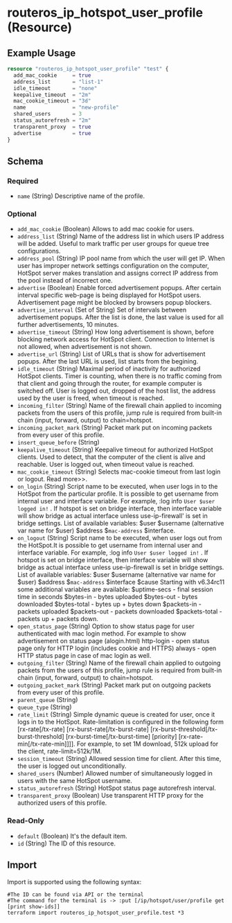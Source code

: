# routeros_ip_hotspot_user_profile (Resource)


## Example Usage
```terraform
resource "routeros_ip_hotspot_user_profile" "test" {
  add_mac_cookie     = true
  address_list       = "list-1"
  idle_timeout       = "none"
  keepalive_timeout  = "2m"
  mac_cookie_timeout = "3d"
  name               = "new-profile"
  shared_users       = 3
  status_autorefresh = "2m"
  transparent_proxy  = true
  advertise          = true
}
```

<!-- schema generated by tfplugindocs -->
## Schema

### Required

- `name` (String) Descriptive name of the profile.

### Optional

- `add_mac_cookie` (Boolean) Allows to add mac cookie for users.
- `address_list` (String) Name of the address list in which users IP address will be added. Useful to mark traffic per user groups for queue tree configurations.
- `address_pool` (String) IP pool name from which the user will get IP. When user has improper network settings configuration on the computer, HotSpot server makes translation and assigns correct IP address from the pool instead of incorrect one.
- `advertise` (Boolean) Enable forced advertisement popups. After certain interval specific web-page is being displayed for HotSpot users. Advertisement page might be blocked by browsers popup blockers.
- `advertise_interval` (Set of String) Set of intervals between advertisement popups. After the list is done, the last value is used for all further advertisements, 10 minutes.
- `advertise_timeout` (String) How long advertisement is shown, before blocking network access for HotSpot client. Connection to Internet is not allowed, when advertisement is not shown.
- `advertise_url` (String) List of URLs that is show for advertisement popups. After the last URL is used, list starts from the begining.
- `idle_timeout` (String) Maximal period of inactivity for authorized HotSpot clients. Timer is counting, when there is no traffic coming from that client and going through the router, for example computer is switched off. User is logged out, dropped of the host list, the address used by the user is freed, when timeout is reached.
- `incoming_filter` (String) Name of the firewall chain applied to incoming packets from the users of this profile, jump rule is required from built-in chain (input, forward, output) to chain=hotspot.
- `incoming_packet_mark` (String) Packet mark put on incoming packets from every user of this profile.
- `insert_queue_before` (String)
- `keepalive_timeout` (String) Keepalive timeout for authorized HotSpot clients. Used to detect, that the computer of the client is alive and reachable. User is logged out, when timeout value is reached.
- `mac_cookie_timeout` (String) Selects mac-cookie timeout from last login or logout. Read more>>.
- `on_login` (String) Script name to be executed, when user logs in to the HotSpot from the particular profile. It is possible to get username from internal user and interface variable. For example, :log info ``User $user logged in!`` . If hotspot is set on bridge interface, then interface variable will show bridge as actual interface unless use-ip-firewall' is set in bridge settings. List of available variables: $user $username (alternative var name for $user) $address $``mac-address`` $interface.
- `on_logout` (String) Script name to be executed, when user logs out from the HotSpot.It is possible to get username from internal user and interface variable. For example, :log info ``User $user logged in!`` . If hotspot is set on bridge interface, then interface variable will show bridge as actual interface unless use-ip-firewall is set in bridge settings. List of available variables: $user $username (alternative var name for $user) $address $``mac-address`` $interface $cause Starting with v6.34rc11 some additional variables are available: $uptime-secs - final session time in seconds $bytes-in - bytes uploaded $bytes-out - bytes downloaded $bytes-total - bytes up + bytes down $packets-in - packets uploaded $packets-out - packets downloaded $packets-total - packets up + packets down.
- `open_status_page` (String) Option to show status page for user authenticated with mac login method. For example to show advertisement on status page (alogin.html) http-login - open status page only for HTTP login (includes cookie and HTTPS) always - open HTTP status page in case of mac login as well.
- `outgoing_filter` (String) Name of the firewall chain applied to outgoing packets from the users of this profile, jump rule is required from built-in chain (input, forward, output) to chain=hotspot.
- `outgoing_packet_mark` (String) Packet mark put on outgoing packets from every user of this profile.
- `parent_queue` (String)
- `queue_type` (String)
- `rate_limit` (String) Simple dynamic queue is created for user, once it logs in to the HotSpot. Rate-limitation is configured in the following form [rx-rate[/tx-rate] [rx-burst-rate[/tx-burst-rate] [rx-burst-threshold[/tx-burst-threshold] [rx-burst-time[/tx-burst-time] [priority] [rx-rate-min[/tx-rate-min]]]]. For example, to set 1M download, 512k upload for the client, rate-limit=512k/1M.
- `session_timeout` (String) Allowed session time for client. After this time, the user is logged out unconditionally.
- `shared_users` (Number) Allowed number of simultaneously logged in users with the same HotSpot username.
- `status_autorefresh` (String) HotSpot status page autorefresh interval.
- `transparent_proxy` (Boolean) Use transparent HTTP proxy for the authorized users of this profile.

### Read-Only

- `default` (Boolean) It's the default item.
- `id` (String) The ID of this resource.

## Import
Import is supported using the following syntax:
```shell
#The ID can be found via API or the terminal
#The command for the terminal is -> :put [/ip/hotspot/user/profile get [print show-ids]]
terraform import routeros_ip_hotspot_user_profile.test *3
```
